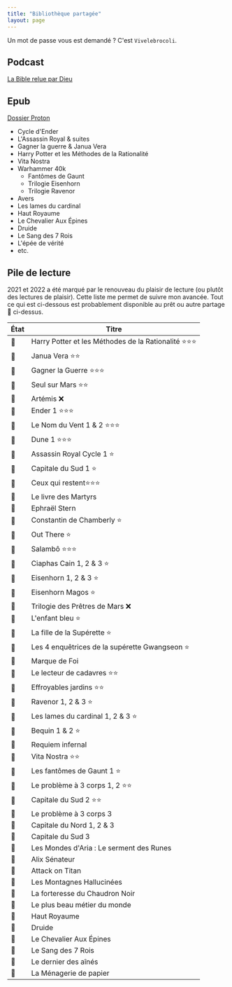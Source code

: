 ```yaml
---
title: "Bibliothèque partagée"
layout: page
---
```


Un mot de passe vous est demandé ? C'est `Vivelebrocoli`.

## Podcast

[La Bible relue par Dieu](https://drive.proton.me/urls/KPQH3SF69W#t6MjcUxgsenh)

## Epub

[Dossier Proton](https://drive.proton.me/urls/HVD02GVTVR#RN1gy6yDMbaQ)

- Cycle d'Ender
- L'Assassin Royal & suites
- Gagner la guerre & Janua Vera
- Harry Potter et les Méthodes de la Rationalité
- Vita Nostra
- Warhammer 40k
  - Fantômes de Gaunt
  - Trilogie Eisenhorn
  - Trilogie Ravenor
- Avers
- Les lames du cardinal
- Haut Royaume
- Le Chevalier Aux Épines 
- Druide
- Le Sang des 7 Rois
- L'épée de vérité 
- etc.

## Pile de lecture
2021 et 2022 a été marqué par le renouveau du plaisir de lecture (ou plutôt des lectures de plaisir). Cette liste me permet de suivre mon avancée. Tout ce qui est ci-dessous est probablement disponible au prêt ou autre partage 🏴 ci-dessus.

État | Titre
---|---
📗 | Harry Potter et les Méthodes de la Rationalité ⭐⭐⭐
📗 | Janua Vera ⭐⭐
📗 | Gagner la Guerre ⭐⭐⭐
📗 | Seul sur Mars ⭐⭐
📗 | Artémis ❌
📗 | Ender 1 ⭐⭐⭐
📗 | Le Nom du Vent 1 & 2 ⭐⭐⭐
📗 | Dune 1 ⭐⭐⭐
📗 | Assassin Royal Cycle 1 ⭐
📗 | Capitale du Sud 1 ⭐
📗 | Ceux qui restent⭐⭐⭐ 
📗 | Le livre des Martyrs
📗 | Ephraël Stern
📗 | Constantin de Chamberly ⭐
📗 | Out There ⭐
📗 | Salambô ⭐⭐⭐
📗 | Ciaphas Cain 1, 2 & 3 ⭐
📗 | Eisenhorn 1, 2 & 3 ⭐
📗 | Eisenhorn Magos ⭐
📗 | Trilogie des Prêtres de Mars ❌
📗 | L'enfant bleu ⭐
📗 | La fille de la Supérette ⭐
📗 | Les 4 enquêtrices de la supérette Gwangseon ⭐
📗 | Marque de Foi
📗 | Le lecteur de cadavres ⭐⭐
📗 | Effroyables jardins ⭐⭐
📗 | Ravenor 1, 2 & 3 ⭐
📗 | Les lames du cardinal 1, 2 & 3 ⭐
📗 | Bequin 1 & 2 ⭐
📗 | Requiem infernal
📗 | Vita Nostra ⭐⭐
📗 | Les fantômes de Gaunt 1 ⭐
📗 | Le problème à 3 corps 1, 2 ⭐⭐
📗 | Capitale du Sud 2 ⭐⭐
📕 | Le problème à 3 corps 3
📕 | Capitale du Nord 1, 2 & 3
📕 | Capitale du Sud 3
📕 | Les Mondes d'Aria : Le serment des Runes
📕 | Alix Sénateur
📕 | Attack on Titan
📕 | Les Montagnes Hallucinées
📕 | La forteresse du Chaudron Noir
📕 | Le plus beau métier du monde
📕 | Haut Royaume
📕 | Druide
📕 | Le Chevalier Aux Épines
📕 | Le Sang des 7 Rois
📕 | Le dernier des aînés
📕 | La Ménagerie de papier